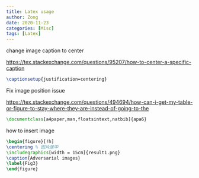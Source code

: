 ```yaml
---
title: Latex usage
author: Zong
date: 2020-11-23
categories: [Misc]
tags: [Latex]
---
```



change image caption to center

https://tex.stackexchange.com/questions/95207/how-to-center-a-specific-caption

```tex
\captionsetup{justification=centering}
```

Fix image position issue

https://tex.stackexchange.com/questions/494694/how-can-i-get-my-table-or-figure-to-stay-where-they-are-instead-of-going-to-the

```tex
\documentclass[a4paper,man,floatsintext,natbib]{apa6}
```

how to insert image

```latex
\begin{figure}[!h]
\centering % 图片居中
\includegraphics[width = 15cm]{result1.png}
\caption{Adversarial images}
\label{Fig3}
\end{figure}
```

